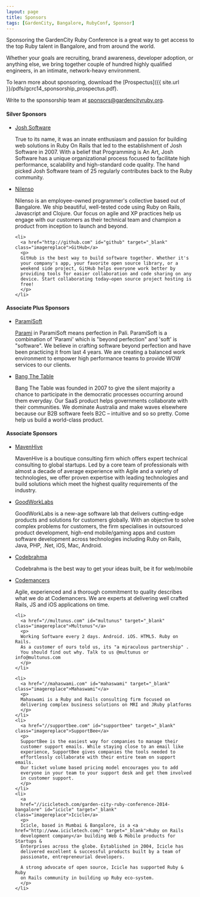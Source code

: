 ```yaml
---
layout: page
title: Sponsors
tags: [GardenCity, Bangalore, RubyConf, Sponsor]
---
```


Sponsoring the GardenCity Ruby Conference is a great way to get access to the top Ruby talent in Bangalore, and from around the world. 

Whether your goals are recruiting, brand awareness, developer adoption, or anything else, we bring together couple of hundred highly qualified engineers, in an intimate, network-heavy environment.

To learn more about sponsoring, download the [Prospectus]({{ site.url }}/pdfs/gcrc14_sponsorship_prospectus.pdf). 

Write to the sponsorship team at [sponsors@gardencityruby.org](mailto:sponsors@gardencityruby.org). 


<article id="sponsors">
  <h4>Silver Sponsors</h4>
  <ul>
    <li>
      <a href="//www.joshsoftware.com" target="_blank" id="josh_software" class="imagereplace">Josh Software</a>
      <p>
        True to its name, it was an innate enthusiasm and passion for building web solutions in Ruby On Rails 
        that led to the establishment of Josh Software in 2007.  With a belief that Programming is An Art, 
        Josh Software has a unique organizational process focused to facilitate high performance, scalability 
        and high-standard code quality. The hand picked Josh Software team of 25 regularly contributes back to 
        the Ruby community.
      </p>
    </li>
    <li>
      <a href="http://nilenso.com" id="nilenso" target="_blank" class="imagereplace">Nilenso</a>
      <p>
        Nilenso is an employee-owned programmer's collective based out of Bangalore. We ship beautiful, 
        well-tested code using Ruby on Rails, Javascript and Clojure. Our focus on agile and XP 
        practices help us engage with our customers as their technical team and champion a product 
        from inception to launch and beyond.
      </p>
    </li>

    <li>
      <a href="http://github.com" id="github" target="_blank" class="imagereplace">GitHub</a>
      <p>
      GitHub is the best way to build software together. Whether it's
      your company's app, your favorite open source library, or a
      weekend side project, GitHub helps everyone work better by
      providing tools for easier collaboration and code sharing on any
      device. Start collaborating today—open source project hosting is
      free!
      </p>
    </li>
  </ul>

  <h4>Associate Plus Sponsors</h4>
  <ul>
    <li>
      <a href="//paramisoft.com" id="parami_soft" target="_blank" class="imagereplace">ParamiSoft</a>
      <p>
        <a href="http://en.wikipedia.org/wiki/Pāramitā">Parami</a> in ParamiSoft means perfection in Pali. 
        ParamiSoft is a combination of 'Parami' which is "beyond perfection" and 'soft' is "software". 
        We believe in crafting software beyond perfection and have been practicing it from last 4 years. 
        We are creating a balanced work environment to empower high performance teams to provide WOW services to our clients. 
      </p>
    </li>
    <li>
    <a href="//is.gd/bttjobs" id="btt" target="_blank" class="imagereplace">Bang The Table</a>
    <p>
    Bang The Table was founded in 2007 to give the silent majority a
    chance to participate in the democratic processes occurring around
    them everyday. Our SaaS product helps governments collaborate with
    their communities.  We dominate Australia and make waves elsewhere
    because our B2B software feels B2C – intuitive and so so pretty.
    Come help us build a world-class product.
    </p>
    </li>
  </ul>

  <h4>Associate Sponsors</h4>
  <ul>
    <li>
      <a href="//www.mavenhive.in" id="maven_hive" target="_blank" class="imagereplace">MavenHive</a>
      <p>
        MavenHive is a boutique consulting firm which offers expert technical consulting to global 
        startups. Led by a core team of professionals with almost a decade of average experience 
        with Agile and a variety of technologies, we offer proven expertise with leading 
        technologies and build solutions which meet the highest quality requirements of the industry.
      </p>
    </li>
    <li>
      <a href="//www.goodworklabs.com" id="good_work_labs" target="_blank" class="imagereplace">GoodWorkLabs</a>
      <p>
        GoodWorkLabs is a new-age software lab that delivers cutting-edge products and solutions for 
        customers globally. With an objective to solve complex problems for customers, the firm 
        specialises in outsourced product development, high-end mobile/gaming apps and custom software 
        development across technologies including Ruby on Rails, Java, PHP, .Net, iOS, Mac, Android. 
      </p>
    </li>
    <li>
      <a href="//codebrahma.com" id="code_brahma" target="_blank" class="imagereplace">Codebrahma</a>
      <p>
        Codebrahma is the best way to get your ideas built, be it for web/mobile
      </p>
    </li>
    <li>
      <a href="//codemancers.com" id="codemancers" target="_blank" class="imagereplace">Codemancers</a>
      <p>
        Agile, experienced and a thorough commitment to quality describes what we do at Codemancers.
        We are experts at delivering well crafted Rails, JS and iOS applications on time.
      </p>
    </li>

    <li>
      <a href="//multunus.com" id="multunus" target="_blank" class="imagereplace">Multunus"</a>
      <p>
      Working Software every 2 days. Android. iOS. HTML5. Ruby on Rails.
      As a customer of ours told us, its "a miraculous partnership" .
      You should find out why. Talk to us @multunus or info@multunus.com
      </p>
    </li>

    <li>
      <a href="//mahaswami.com" id="mahaswami" target="_blank" class="imagereplace">Mahaswami"</a>
      <p>
      Mahaswami is a Ruby and Rails consulting firm focused on
      delivering complex business solutions on MRI and JRuby platforms
      </p>
    </li>
    <li>
      <a href="//supportbee.com" id="supportbee" target="_blank" class="imagereplace">SupportBee</a>
      <p>
      SupportBee is the easiest way for companies to manage their
      customer support emails. While staying close to an email like
      experience, SupportBee gives companies the tools needed to
      effortlessly collaborate with their entire team on support emails.
      Our ticket volume based pricing model encourages you to add
      everyone in your team to your support desk and get them involved
      in customer support.
      </p>
    </li>
    <li>
      <a
      href="//icicletech.com/garden-city-ruby-conference-2014-bangalore" id="icicle" target="_blank" class="imagereplace">Icicle</a>
      <p>
      Icicle, based in Mumbai & Bangalore, is a <a href="http://www.icicletech.com/" target="_blank">Ruby on Rails
      development company</a> building Web & Mobile products for Startups &
      Enterprises across the globe. Established in 2004, Icicle has
      delivered excellent & successful products built by a team of
      passionate, entrepreneurial developers.

      A strong advocate of open source, Icicle has supported Ruby & Ruby
      on Rails community in building up Ruby eco-system.
      </p>
    </li>
  </ul>
</article>
